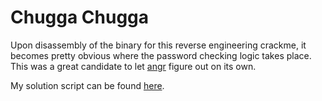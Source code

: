# Chugga Chugga

Upon disassembly of the binary for this reverse engineering crackme, it becomes pretty obvious where the password checking logic takes place. This was a great candidate to let [angr](https://angr.io/) figure out on its own.

My solution script can be found [here](./solve.py).
